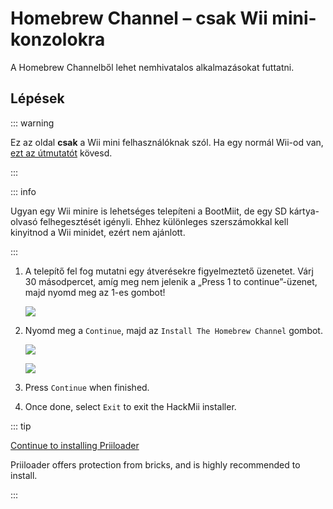 # Homebrew Channel – csak Wii mini-konzolokra

A Homebrew Channelből lehet nemhivatalos alkalmazásokat futtatni.

## Lépések

::: warning

Ez az oldal **csak** a Wii mini felhasználóknak szól. Ha egy normál Wii-od van, [ezt az útmutatót](hbc) kövesd.

:::

::: info

Ugyan egy Wii minire is lehetséges telepíteni a BootMiit, de egy SD kártya-olvasó felhegesztését igényli. Ehhez különleges szerszámokkal kell kinyitnod a Wii minidet, ezért nem ajánlott.

:::

1. A telepítő fel fog mutatni egy átverésekre figyelmeztető üzenetet. Várj 30 másodpercet, amíg meg nem jelenik a „Press 1 to continue”-üzenet, majd nyomd meg az 1-es gombot!

   ![](/images/hackmii/scam.png)

2. Nyomd meg a `Continue`, majd az `Install The Homebrew Channel` gombot.

   ![](/images/hackmii/hbc_install.png)

   ![](/images/hackmii/hbc_install_ok.png)

3. Press `Continue` when finished.

4. Once done, select `Exit` to exit the HackMii installer.

::: tip

[Continue to installing Priiloader](priiloader)

Priiloader offers protection from bricks, and is highly recommended to install.

:::
